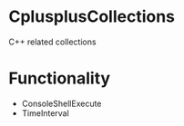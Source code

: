 # CplusplusCollections
C++ related collections

# Functionality
- ConsoleShellExecute
- TimeInterval

